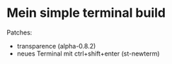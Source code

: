 # Mein simple terminal build

Patches:
* transparence (alpha-0.8.2)
* neues Terminal mit ctrl+shift+enter (st-newterm)
